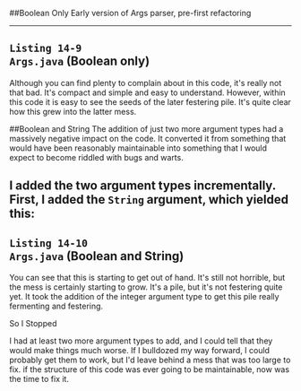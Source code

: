 ##Boolean Only
Early version of Args parser, pre-first refactoring

---
`Listing 14-9`  
`Args.java` (Boolean only)
---
Although you can find plenty to complain about in this code, 
it's really not that bad. It's compact and simple and easy to understand. 
However, within this code it is easy to see the seeds of the later 
festering pile. It's quite clear how this grew into the latter mess.

##Boolean and String
The addition of just two more argument types had a massively negative impact 
on the code. It converted it from something that would have been 
reasonably maintainable into something that I would expect to become riddled 
with bugs and warts.

I added the two argument types incrementally. First, I added the `String` argument,
which yielded this:
---
`Listing 14-10`  
`Args.java` (Boolean and String)
---
You can see that this is starting to get out of hand. It's still not horrible, 
but the mess is certainly starting to grow. It's a pile, but it's not 
festering quite yet. It took the addition of the integer argument type 
to get this pile really fermenting and festering.

So I Stopped

I had at least two more argument types to add, and I could tell that 
they would make things much worse. If I bulldozed my way forward, 
I could probably get them to work, but I'd leave behind a mess that was too large
to fix. if the structure of this code was ever going to be maintainable, 
now was the time to fix it.